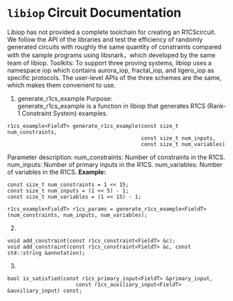 # `libiop` Circuit Documentation
Libiop has not provided a complete toolchain for creating an R1CScircuit. We follow the API of the libraries and test the efficiency of randomly generated circuits with roughly the same quantity of constraints compared with the sample programs using libsnark，which developed by the same team of libiop. Toolkits: To support three proving systems, libiop uses a
namespace iop which contains aurora_iop, fractal_iop, and ligero_iop as specific protocols. The user-level APIs of the
three schemes are the same, which makes them convenient to use.

1. generate_r1cs_example<FieldT>
Purpose:   
generate_r1cs_example is a function in libiop that generates R1CS (Rank-1 Constraint System) examples. 
```
r1cs_example<FieldT> generate_r1cs_example(const size_t num_constraints,
                                           const size_t num_inputs,
                                           const size_t num_variables)
```
Parameter description:
num_constraints: Number of constraints in the R1CS.
num_inputs: Number of primary inputs in the R1CS.
num_variables: Number of variables in the R1CS.
**Example:**
```
const size_t num_constraints = 1 << 15;
const size_t num_inputs = (1 << 5) - 1;
const size_t num_variables = (1 << 15) - 1;

r1cs_example<FieldT> r1cs_params = generate_r1cs_example<FieldT>(num_constraints, num_inputs, num_variables);
``` 

2.
```
void add_constraint(const r1cs_constraint<FieldT> &c);
void add_constraint(const r1cs_constraint<FieldT> &c, const std::string &annotation);
```

3.
```
bool is_satisfied(const r1cs_primary_input<FieldT> &primary_input,
                      const r1cs_auxiliary_input<FieldT> &auxiliary_input) const;
```

    